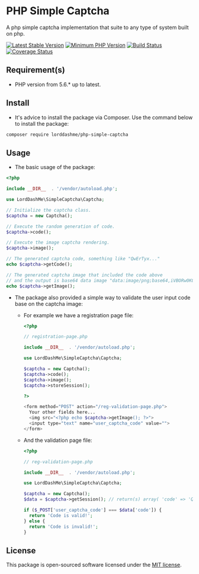 # PHP Simple Captcha 

A php simple captcha implementation that suite to any type of system built on php.

[![Latest Stable Version](https://img.shields.io/packagist/v/lorddashme/php-simple-captcha.svg?style=flat-square)](https://packagist.org/packages/lorddashme/php-simple-captcha) [![Minimum PHP Version](https://img.shields.io/badge/php-%3E%3D%205.6-8892BF.svg?style=flat-square)](https://php.net/) [![Build Status](https://img.shields.io/travis/LordDashMe/php-simple-captcha/master.svg?style=flat-square)](https://travis-ci.org/LordDashMe/php-simple-captcha) [![Coverage Status](https://img.shields.io/coveralls/LordDashMe/php-simple-captcha/master.svg?style=flat-square)](https://coveralls.io/github/LordDashMe/php-simple-captcha?branch=master)

## Requirement(s)

- PHP version from 5.6.* up to latest.

## Install

- It's advice to install the package via Composer. Use the command below to install the package:

```txt
composer require lorddashme/php-simple-captcha
```

## Usage

- The basic usage of the package:

```php
<?php

include __DIR__  . '/vendor/autoload.php';

use LordDashMe\SimpleCaptcha\Captcha;

// Initialize the captcha class.
$captcha = new Captcha();

// Execute the random generation of code.
$captcha->code();

// Execute the image captcha rendering.
$captcha->image();

// The generated captcha code, something like "QwErTyx..."
echo $captcha->getCode(); 

// The generated captcha image that included the code above  
// and the output is base64 data image "data:image/png;base64,iVBORw0KGgoAA..."
echo $captcha->getImage(); 
```
- The package also provided a simple way to validate the user input code base on the captcha image:
  
  - For example we have a registration page file:
    ```php
    <?php
    
    // registration-page.php

    include __DIR__  . '/vendor/autoload.php';

    use LordDashMe\SimpleCaptcha\Captcha;

    $captcha = new Captcha();
    $captcha->code();
    $captcha->image();
    $captcha->storeSession();
    
    ?>
    
    <form method="POST" action="/reg-validation-page.php">
      Your other fields here...
      <img src="<?php echo $captcha->getImage(); ?>">
      <input type="text" name="user_captcha_code" value="">
    </form>
    ```
  - And the validation page file:
    ```php
    <?php 
    
    // reg-validation-page.php
    
    include __DIR__  . '/vendor/autoload.php';

    use LordDashMe\SimpleCaptcha\Captcha;

    $captcha = new Captcha();
    $data = $captcha->getSession(); // return(s) array( 'code' => 'QwErTyx...' )
    
    if ($_POST['user_captcha_code'] === $data['code']) {
      return 'Code is valid!';
    } else {
      return 'Code is invalid!';
    }
    ```

## License

This package is open-sourced software licensed under the [MIT license](https://opensource.org/licenses/MIT).
